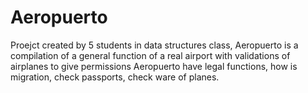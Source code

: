 # Aeropuerto

Proejct created by 5 students in data structures class, 
Aeropuerto is a compilation of a general function of a real airport with validations of airplanes to give permissions
Aeropuerto have legal functions, how is migration, check passports, check ware of planes.
